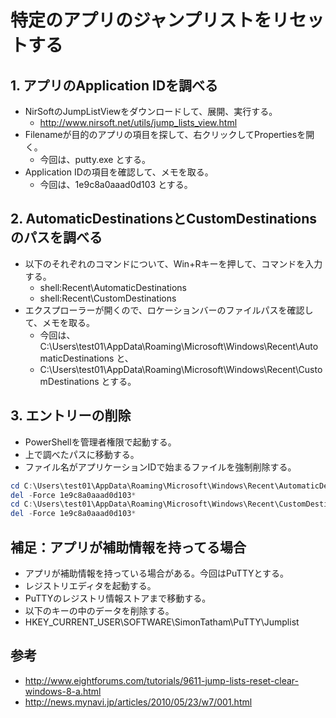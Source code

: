 ﻿# 特定のアプリのジャンプリストをリセットする

## 1. アプリのApplication IDを調べる

- NirSoftのJumpListViewをダウンロードして、展開、実行する。
  - http://www.nirsoft.net/utils/jump_lists_view.html
- Filenameが目的のアプリの項目を探して、右クリックしてPropertiesを開く。
  - 今回は、putty.exe とする。
- Application IDの項目を確認して、メモを取る。
  - 今回は、1e9c8a0aaad0d103 とする。

## 2. AutomaticDestinationsとCustomDestinationsのパスを調べる

- 以下のそれぞれのコマンドについて、Win+Rキーを押して、コマンドを入力する。
  - shell:Recent\AutomaticDestinations
  - shell:Recent\CustomDestinations
- エクスプローラーが開くので、ロケーションバーのファイルパスを確認して、メモを取る。
  - 今回は、C:\Users\test01\AppData\Roaming\Microsoft\Windows\Recent\AutomaticDestinations と、
  - C:\Users\test01\AppData\Roaming\Microsoft\Windows\Recent\CustomDestinations とする。

## 3. エントリーの削除

- PowerShellを管理者権限で起動する。
- 上で調べたパスに移動する。
- ファイル名がアプリケーションIDで始まるファイルを強制削除する。

```powershell
cd C:\Users\test01\AppData\Roaming\Microsoft\Windows\Recent\AutomaticDestinations
del -Force 1e9c8a0aaad0d103*
cd C:\Users\test01\AppData\Roaming\Microsoft\Windows\Recent\CustomDestinations
del -Force 1e9c8a0aaad0d103*
```

## 補足：アプリが補助情報を持ってる場合

- アプリが補助情報を持っている場合がある。今回はPuTTYとする。 
- レジストリエディタを起動する。
- PuTTYのレジストリ情報ストアまで移動する。
- 以下のキーの中のデータを削除する。
- HKEY_CURRENT_USER\SOFTWARE\SimonTatham\PuTTY\Jumplist

## 参考

- http://www.eightforums.com/tutorials/9611-jump-lists-reset-clear-windows-8-a.html
- http://news.mynavi.jp/articles/2010/05/23/w7/001.html
